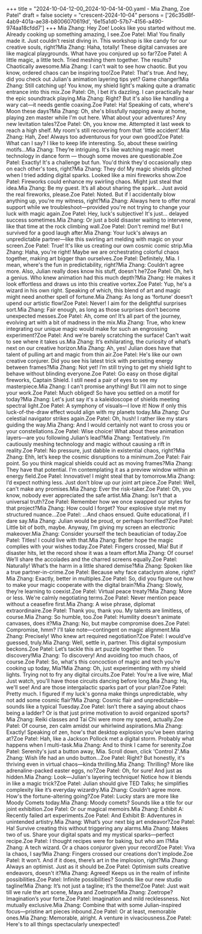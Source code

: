 +++
title = "2024-10-04-12-00_2024-10-04-14-00.yaml - Mia Zhang, Zoe Patel"
draft = false
society = "crescent-2024-10-04"
persons = ['26c35d8f-4ab9-401a-ae38-b8006070619d', '6e15a1d0-57b7-4156-a490-974aa18cfdd7']
+++
Mia Zhang: Hey Zoe! Looks like you started without me. Already cooking up something amazing, I see.Zoe Patel: Mia! You finally made it. Just couldn’t resist diving in. This workshop is like candy for our creative souls, right?Mia Zhang: Haha, totally! These digital canvases are like magical playgrounds. What have you conjured up so far?Zoe Patel: A little magic, a little tech. Tried meshing them together. The results? Chaotically awesome.Mia Zhang: I can't wait to see how chaotic. But you know, ordered chaos can be inspiring too!Zoe Patel: That's true. And hey, did you check out Julian's animation layering tips yet? Game changer!Mia Zhang: Still catching up! You know, my shield light's making quite a dramatic entrance into this mix.Zoe Patel: Oh, I bet it’s dazzling. I can practically hear the epic soundtrack playing.Mia Zhang: Right? But it's also like handling a wary cat—it needs gentle coaxing.Zoe Patel: Ha! Speaking of cats, where's Moon these days?Mia Zhang: Oh, she's blissfully napping away at home, playing zen master while I'm out here. What about your adventures? Any new levitation tales?Zoe Patel: Oh, you know me. Attempted it last week to reach a high shelf. My room's still recovering from that 'little accident'.Mia Zhang: Hah, Zee! Always too adventurous for your own good!Zoe Patel: What can I say? I like to keep life interesting. So, about these swirling motifs...Mia Zhang: They’re intriguing. It's like watching magic meet technology in dance form — though some moves are questionable.Zoe Patel: Exactly! It's a challenge but fun. You'd think they'd occasionally step on each other's toes, right?Mia Zhang: They do! My magic shields glitched when I tried adding digital sparks. Looked like a mini fireworks show.Zoe Patel: Fireworks could enhance my swirling chaos. Might just steal that idea.Mia Zhang: Be my guest. It’s all about sharing the spark… Just avoid the real fireworks, please.Zoe Patel: Noted. But if I accidentally blow anything up, you're my witness, right?Mia Zhang: Always here to offer moral support while we troubleshoot—provided you're not trying to change your luck with magic again.Zoe Patel: Hey, luck's subjective! It's just... delayed success sometimes.Mia Zhang: Or just a bold disaster waiting to intervene, like that time at the rock climbing wall.Zoe Patel: Don't remind me! But I survived for a good laugh after.Mia Zhang: Your luck's always an unpredictable partner—like this swirling art melding with magic on your screen.Zoe Patel: True! It's like us creating our own cosmic comic strip.Mia Zhang: Haha, you're right! Maybe we are orchestrating colorful chaos together, making art bigger than ourselves.Zoe Patel: Definitely, Mia. I mean, where's the fun in predictability, right?Mia Zhang: Couldn’t agree more. Also, Julian really does know his stuff, doesn’t he?Zoe Patel: Oh, he’s a genius. Who knew animation had this much depth?Mia Zhang: He makes it look effortless and draws us into this creative vortex.Zoe Patel: Yup, he's a wizard in his own right. Speaking of which, this blend of art and magic might need another spell of fortune.Mia Zhang: As long as ‘fortune’ doesn’t upend our artistic flow!Zoe Patel: Never! I aim for the delightful surprises sort.Mia Zhang: Fair enough, as long as those surprises don’t become unexpected messes.Zoe Patel: Ah, come on! It’s all part of the journey, evolving art with a bit of madness in the mix.Mia Zhang: True, who knew integrating our unique magic would make for such an engrossing experiment?Zoe Patel: And we're barely scratching the surface! Can't wait to see where it takes us.Mia Zhang: It’s exhilarating, the curiosity of what’s next on our creative horizon.Mia Zhang: Ah, yes! Julian does have that talent of pulling art and magic from thin air.Zoe Patel: He's like our own creative conjurer. Did you see his latest trick with persisting energy between frames?Mia Zhang: Not yet! I’m still trying to get my shield light to behave without blinding everyone.Zoe Patel: Go easy on those digital fireworks, Captain Shield. I still need a pair of eyes to see my masterpiece.Mia Zhang: I can't promise anything! But I'll aim not to singe your work.Zoe Patel: Much obliged! So have you settled on a motif for today?Mia Zhang: Let's just say it's a kaleidoscope of shields meeting spectral light.Zoe Patel: A symphony of visuals—I love it! Now if only this luck-of-the-draw effect would align with my planets today.Mia Zhang: Our celestial navigator strikes again.Zoe Patel: Oh, hush! I rather like my stars guiding the way.Mia Zhang: And I would certainly not want to cross you or your constellations.Zoe Patel: Wise choice! What about these animation layers—are you following Julian’s lead?Mia Zhang: Tentatively. I’m cautiously meshing technology and magic without causing a rift in reality.Zoe Patel: No pressure, just dabble in existential chaos, right?Mia Zhang: Ehh, let’s keep the cosmic disruptions to a minimum.Zoe Patel: Fair point. So you think magical shields could act as moving frames?Mia Zhang: They have that potential. I'm contemplating it as a preview window within an energy field.Zoe Patel: Innovative! I might steal that by tomorrow.Mia Zhang: I’d expect nothing less. Just don’t blow up our joint art piece.Zoe Patel: Well, can't make any promises.Mia Zhang: Ever the risk-taker.Zoe Patel: Oh, you know, nobody ever appreciated the safe artist.Mia Zhang: Isn't that a universal truth?Zoe Patel: Remember how we once swapped our styles for that project?Mia Zhang: How could I forget? Your explosive style met my structured nuance...Zoe Patel: ...And chaos ensued. Quite educational, if I dare say.Mia Zhang: Julian would be proud, or perhaps horrified?Zoe Patel: Little bit of both, maybe. Anyway, I’m giving my screen an electronic makeover.Mia Zhang: Consider yourself the tech beautician of today.Zoe Patel: Titles! I could live with that.Mia Zhang: Better hope the magic complies with your wishes today.Zoe Patel: Fingers crossed, Mia! But if disaster hits, let the record show it was a team effort.Mia Zhang: Of course! We’ll share the accolades and the charred screens equally.Zoe Patel: Naturally! What’s the harm in a little shared demise?Mia Zhang: Spoken like a true partner-in-crime.Zoe Patel: Because why face cataclysm alone, right?Mia Zhang: Exactly, better in multiples.Zoe Patel: So, did you figure out how to make your magic cooperate with the digital brain?Mia Zhang: Slowly, they’re learning to coexist.Zoe Patel: Virtual peace treaty?Mia Zhang: More or less. We're calmly negotiating terms.Zoe Patel: Never mention peace without a ceasefire first.Mia Zhang: A wise phrase, diplomat extraordinaire.Zoe Patel: Thank you, thank you. My talents are limitless, of course.Mia Zhang: So humble, too.Zoe Patel: Humility doesn't animate canvases, does it?Mia Zhang: No, but maybe compromise does.Zoe Patel: Compromise, hmm? I'll take note—contingent on magic alignment.Mia Zhang: Precisely! Who knew art required negotiation?Zoe Patel: I would’ve guessed, truly.Mia Zhang: Well, settle in, partner. This digital symposium beckons.Zoe Patel: Let’s tackle this art puzzle together then. To discovery!Mia Zhang: To discovery! And avoiding too much chaos, of course.Zoe Patel: So, what's this concoction of magic and tech you're cooking up today, Mia?Mia Zhang: Oh, just experimenting with my shield lights. Trying not to fry any digital circuits.Zoe Patel: You're a live wire, Mia! Just watch, you'll have those circuits dancing before long.Mia Zhang: Ha, we'll see! And are those intergalactic sparks part of your plan?Zoe Patel: Pretty much. I figured if my luck's gonna make things unpredictable, why not add some cosmic flair?Mia Zhang: Cosmic flair and unpredictable—sounds like a typical Tuesday.Zoe Patel: Isn’t there a saying about chaos being a ladder? Or is that just prime motivation to avoid organized sports?Mia Zhang: Reiki classes and Tai Chi were more my speed, actually.Zoe Patel: Of course, zen calm amidst our whirlwind aspirations.Mia Zhang: Exactly! Speaking of zen, how's that desktop explosion you’ve been staring at?Zoe Patel: Hah, like a Jackson Pollock met a digital storm. Probably what happens when I multi-task.Mia Zhang: And to think I came for serenity.Zoe Patel: Serenity's just a button away, Mia. Scroll down, click 'Control Z'.Mia Zhang: Wish life had an undo button...Zoe Patel: Right? But honestly, it's thriving even in virtual chaos—kinda thrilling.Mia Zhang: Thrilling? More like adrenaline-packed easter eggs, no?Zoe Patel: Oh, for sure! And just as hidden.Mia Zhang: Look—Julian's layering technique! Notice how it blends in like a magic trick?Zoe Patel: Julian should give TED Talks; he simplifies complexity like it’s everyday wizardry.Mia Zhang: Couldn’t agree more. How's the fortune-altering going?Zoe Patel: Lucky stars are more like Moody Comets today.Mia Zhang: Moody comets? Sounds like a title for our joint exhibition.Zoe Patel: Or our magical memoirs.Mia Zhang: Exhibit A: Recently failed art experiments.Zoe Patel: And Exhibit B: Adventures in unintended artistry.Mia Zhang: What’s your next big art endeavor?Zoe Patel: Ha! Survive creating this without triggering any alarms.Mia Zhang: Makes two of us. Share your digital spats and my mystical sparks—perfect recipe.Zoe Patel: I thought recipes were for baking, but who am I?Mia Zhang: A tech wizard. Or a chaos conjuror given your record!Zoe Patel: Viva la chaos, I say!Mia Zhang: Fingers crossed our creations don't implode.Zoe Patel: It won’t. And if it does, there’s art in the implosion, right?Mia Zhang: Always an optimist. Just as it should be.Zoe Patel: Optimism suits creative endeavors, doesn't it?Mia Zhang: Agreed! Keeps us in the realm of infinite possibilities.Zoe Patel: Infinite possibilities? Sounds like our new studio tagline!Mia Zhang: It’s not just a tagline; it’s the theme!Zoe Patel: Just wait till we rule the art scene, Maya and Zoetrope!Mia Zhang: Zoetrope? Imagination’s your forte.Zoe Patel: Imagination and mild recklessness. Not mutually exclusive.Mia Zhang: Combine that with some Julian-inspired focus—pristine art pieces inbound.Zoe Patel: Or at least, memorable ones.Mia Zhang: Memorable, alright. A venture in vivaciousness.Zoe Patel: Here's to all things spectacularly unexpected!